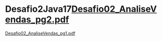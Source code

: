 # Desafio2Java17[Desafio02_AnaliseVendas_pg2.pdf](https://github.com/AyrtonFrugoni/Desafio2Java17/files/11869267/Desafio02_AnaliseVendas_pg2.pdf)
[Desafio02_AnaliseVendas_pg1.pdf](https://github.com/AyrtonFrugoni/Desafio2Java17/files/11869266/Desafio02_AnaliseVendas_pg1.pdf)
